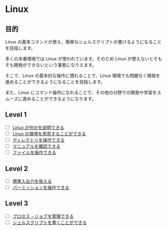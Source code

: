 # Linux

## 目的

Linux の基本コマンドが使え、簡単なシェルスクリプトが書けるようになることを目指します。

多くの本番環境では Linux が使われています。そのため Linux が使えないとそもそも開発ができないという事態になりえます。

そこで、Linux の基本的な操作に慣れることで、Linux 環境でも問題なく開発を進めることができるようになることを目指します。

また、Linux にコマンド操作になれることで、その他の分野での開発や学習をスムーズに進めることができるようになります。

## Level 1

- [ ] [Linux が何かを説明できる](/quest/technologies/linux/LINUX.md)
- [ ] [Linux の環境を用意することができる](/quest/technologies/linux/ENVIRONMENT.md)
- [ ] [ディレクトリを操作できる](/quest/technologies/linux/DIRECTORY.md)
- [ ] [マニュアルを確認できる](/quest/technologies/linux/MAN.md)
- [ ] [ファイルを操作できる](/quest/technologies/linux/FILE.md)

## Level 2

- [ ] [標準入出力を扱える](/quest/technologies/linux/STANDARD.md)
- [ ] [パーミッションを操作できる](/quest/technologies/linux/PERMISSION.md)

## Level 3

- [ ] [プロセス・ジョブを管理できる](/quest/technologies/linux/PROCESS.md)
- [ ] [シェルスクリプトを書くことができる](/quest/technologies/linux/SHELLSCRIPT.md)
